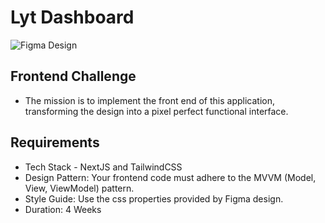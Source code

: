 # Lyt Dashboard

![Figma Design](https://i.im.ge/2024/03/18/RAZmma.Example-1.png)
## Frontend Challenge 
- The mission is to implement the front end of this application, transforming the design into a pixel perfect functional interface.

## Requirements
- Tech Stack - NextJS and TailwindCSS
- Design Pattern: Your frontend code must adhere to the MVVM (Model, View, ViewModel) pattern.
- Style Guide: Use the css properties provided by Figma design.
- Duration: 4 Weeks